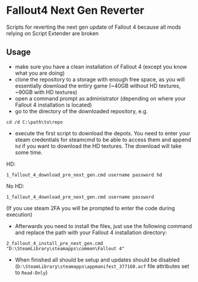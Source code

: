 # Fallout4 Next Gen Reverter
Scripts for reverting the next gen update of Fallout 4 because all mods relying on Script Extender are broken

## Usage ##
* make sure you have a clean installation of Fallout 4 (except you know what you are doing)
* clone the repository to a storage with enough free space, as you will essentially download the entiry game (~40GB without HD textures, ~90GB with HD textures)
* open a command prompt as administrator (depending on where your Fallout 4 installation is located)
* go to the directory of the downloaded repository, e.g.
```
cd /d C:\path\to\repo
```
* execute the first script to download the depots. You need to enter your steam credentials for steamcmd to be able to access them and append `hd` if you want to download the HD textures. The download will take some time.

HD:
```
1_fallout_4_download_pre_next_gen.cmd username password hd
```
No HD:
```
1_fallout_4_download_pre_next_gen.cmd username password
```
(If you use steam 2FA you will be prompted to enter the code during execution)
* Afterwards you need to install the files, just use the following command and replace the path with your Fallout 4 installation directory:
```
2_fallout_4_install_pre_next_gen.cmd "D:\SteamLibrary\steamapps\common\Fallout 4"
```
* When finished all should be setup and updates should be disabled (`D:\SteamLibrary\steamapps\appmanifest_377160.acf` file attributes set to `Read-Only`)
